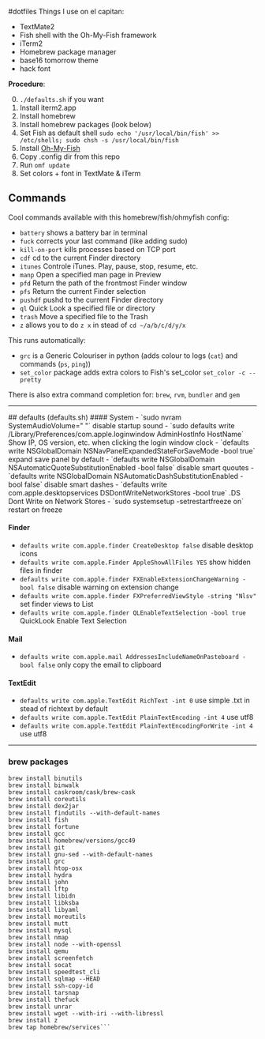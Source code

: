 #dotfiles
Things I use on el capitan:

- TextMate2
- Fish shell with the Oh-My-Fish framework
- iTerm2
- Homebrew package manager
- base16 tomorrow theme
- hack font


**Procedure**:

0. `./defaults.sh` if you want
1. Install iterm2.app
2. Install homebrew
3. Install homebrew packages (look below)
4. Set Fish as default shell `sudo echo '/usr/local/bin/fish' >> /etc/shells; sudo chsh -s /usr/local/bin/fish`
5. Install [Oh-My-Fish](https://github.com/oh-my-fish/oh-my-fish)
6. Copy .config dir from this repo
7. Run `omf update`
8. Set colors + font in TextMate & iTerm


## Commands
Cool commands available with this homebrew/fish/ohmyfish config:

- `battery` shows a battery bar in terminal    
- `fuck` corrects your last command (like adding sudo)    
- `kill-on-port` kills processes based on TCP port
- `cdf` cd to the current Finder directory
- `itunes` Controle iTunes. Play, pause, stop, resume, etc.
- `manp` Open a specified man page in Preview
- `pfd` Return the path of the frontmost Finder window
- `pfs` Return the current Finder selection
- `pushdf` pushd to the current Finder directory
- `ql` Quick Look a specified file or directory
- `trash` Move a specified file to the Trash
- `z` allows you to do `z x` in stead of `cd ~/a/b/c/d/y/x`

This runs automatically:

- `grc` is a Generic Colouriser in python (adds colour to logs (`cat`) and commands (`ps`, `ping`))    
- `set_color` package adds extra colors to Fish's set_color `set_color -c --pretty`

There is also extra command completion for:
`brew`, `rvm`, `bundler` and `gem`

<hr>
## defaults (defaults.sh)
#### System
- `sudo nvram SystemAudioVolume=" "` disable startup sound
- `sudo defaults write /Library/Preferences/com.apple.loginwindow AdminHostInfo HostName` Show IP, OS version, etc. when clicking the login window clock
- `defaults write NSGlobalDomain NSNavPanelExpandedStateForSaveMode -bool true` expand save panel by default
- `defaults write NSGlobalDomain NSAutomaticQuoteSubstitutionEnabled -bool false` disable smart quoutes
- `defaults write NSGlobalDomain NSAutomaticDashSubstitutionEnabled -bool false` disable smart dashes
- `defaults write com.apple.desktopservices DSDontWriteNetworkStores -bool true` .DS Dont Write on Network Stores
- `sudo systemsetup -setrestartfreeze on` restart on freeze


#### Finder
- `defaults write com.apple.finder CreateDesktop false` disable desktop icons
- `defaults write com.apple.Finder AppleShowAllFiles YES` show hidden files in finder
- `defaults write com.apple.finder FXEnableExtensionChangeWarning -bool false` disable warning on extension change
- `defaults write com.apple.finder FXPreferredViewStyle -string "Nlsv"` set finder views to List
- `defaults write com.apple.finder QLEnableTextSelection -bool true` QuickLook Enable Text Selection

#### Mail
- `defaults write com.apple.mail AddressesIncludeNameOnPasteboard -bool false` only copy the email to clipboard

#### TextEdit
- `defaults write com.apple.TextEdit RichText -int 0` use simple .txt in stead of richtext by default
- `defaults write com.apple.TextEdit PlainTextEncoding -int 4` use utf8
- `defaults write com.apple.TextEdit PlainTextEncodingForWrite -int 4` use utf8
<hr>

### brew packages

```
brew install binutils    
brew install binwalk    
brew install caskroom/cask/brew-cask
brew install coreutils
brew install dex2jar
brew install findutils --with-default-names
brew install fish
brew install fortune
brew install gcc
brew install homebrew/versions/gcc49
brew install git
brew install gnu-sed --with-default-names
brew install grc
brew install htop-osx
brew install hydra
brew install john
brew install lftp
brew install libidn
brew install libksba
brew install libyaml
brew install moreutils
brew install mutt
brew install mysql
brew install nmap
brew install node --with-openssl
brew install qemu
brew install screenfetch
brew install socat
brew install speedtest_cli
brew install sqlmap --HEAD
brew install ssh-copy-id
brew install tarsnap
brew install thefuck
brew install unrar
brew install wget --with-iri --with-libressl
brew install z
brew tap homebrew/services```
